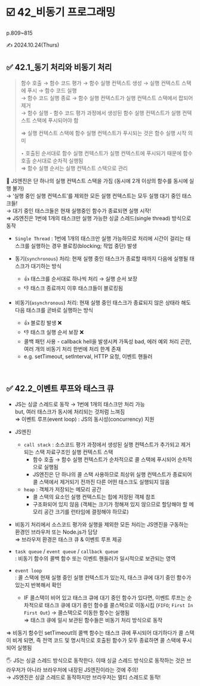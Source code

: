 # ☑️ 42\_비동기 프로그래밍

p.809~815

✍️ 2024.10.24(Thurs)

## ✅ 42.1\_동기 처리와 비동기 처리

> 함수 호출 → 함수 코드 평가 → 함수 실행 컨텍스트 생성 → 실행 컨텍스트 스택에 푸시 → 함수 코드 실행 <br/>
> → 함수 코드 실행 종료 → 함수 실행 컨텍스트가 실행 컨텍스트 스택에서 팝되어 제거 <br/>
> → 함수 실행 - 함수 코드 평가 과정에서 생성된 함수 실행 컨텍스트가 실행 컨텍스트 스택에 푸시되어야 함
>
> ⇒ 실행 컨텍스트 스택에 함수 실행 컨텍스트가 푸시되는 것은 함수 실행 시작 의미
>
> ‣ 호출된 순서대로 함수 실행 컨텍스트가 실행 컨텍스트에 푸시되기 때문에 함수 호출 순서대로 순차적 실행됨 <br/>
> ⇒ 함수 실행 순서는 실행 컨텍스트 스택으로 관리

👀 JS엔진은 단 하나의 실행 컨텍스트 스택을 가짐 (동시에 2개 이상의 함수를 동시에 실행 불가) <br/>
→ ‘실행 중인 실행 컨텍스트’를 제외한 모든 실행 컨텍스트는 모두 실행 대기 중인 태스크들! <br/>
→ 대기 중인 태스크들은 현재 실행중인 함수가 종료되면 실행 시작! <br/>
⇒ JS엔진은 1번에 1개의 태스크만 실행 가능한 싱글 스레드(single thread) 방식으로 동작

- `Single Thread` : 1번에 1개의 태스크만 실행 가능하므로 처리에 시간이 걸리는 태스크를 실행하는 경우 블로킹(blocking; 작업 중단) 발생

- 동기(`synchronous`) 처리: 현재 실행 중인 태스크가 종료할 때까지 다음에 실행될 태스크가 대기하는 방식

  - 👍 태스크를 순서대로 하나씩 처리 → 실행 순서 보장
  - 👎 태스크 종료까지 이후 태스크들이 블로킹됨

- 비동기(`asynchronous`) 처리: 현재 실행 중인 태스크가 종료되지 않은 상태라 해도 다음 태스크를 곧바로 실행하는 방식
  - 👍 블로킹 발생 ❌
  - 👎 태스크 실행 순서 보장 ❌
  - 콜백 패턴 사용 - callback hell을 발생시켜 가독성 bad, 에러 예외 처리 곤란, 여러 개의 비동기 처리 한번에 처리 한계 존재
  - e.g. setTimeout, setInterval, HTTP 요청, 이벤트 핸들러

<br/>

## ✅ 42.2\_이벤트 루프와 태스크 큐

- JS는 싱글 스레드로 동작 → 1번에 1개의 태스크만 처리 가능 <br/>but, 여러 태스크가 동시에 처리되는 것처럼 느껴짐 <br/>
  ⇒ 이벤트 루프(event loop) : JS의 동시성(concurrency) 지원

- JS엔진

  - `call stack` : 소스코드 평가 과정에서 생성된 실행 컨텍스트가 추가되고 제거되는 스택 자료구조인 실행 컨텍스트 스택
    - 함수 호출 → 함수 실행 컨텍스트가 순차적으로 콜 스택에 푸시되어 순차적으로 실행됨
    - JS엔진은 단 하나의 콜 스택 사용하므로 최상위 실행 컨텍스트가 종료되어 콜 스택에서 제거되기 전까진 다른 어떤 태스크도 실행되지 않음
  - `heap` : 객체가 저장되는 메모리 공간
    - 콜 스택의 요소인 실행 컨텍스트는 힙에 저장된 객체 참조
    - 구조화되어 있지 않음 (객체는 크기가 정해져 있지 않으므로 할당해야 할 메모리 공간 크기를 런타임에 결정해야 하므로)

- 비동기 처리에서 소스코드 평가와 실행을 제외한 모든 처리는 JS엔진을 구동하는 환경인 브라우저 또는 Node.js가 담당 <br/>
  ⇒ 브라우저 환경은 태스크 큐 & 이벤트 루프 제공

- `task queue` / `event queue` / `callback queue` <br/>
  : 비동기 함수의 콜백 함수 또는 이벤트 핸들러가 일시적으로 보관되는 영역
- `event loop` <br/>
  : 콜 스택에 현재 실행 중인 실행 컨텍스트가 있는지, 태스크 큐에 대기 중인 함수가 있는지 반복해서 확인
  - IF 콜스택이 비어 있고 태스크 큐에 대기 중인 함수가 있다면, 이벤트 루프는 순차적으로 태스크 큐에 대기 중인 함수를 콜스택으로 이동시킴 (`FIFO`; `First In First Out`) → 콜스택으로 이동한 함수는 실행됨 <br/>
    ⇒ 태스크 큐에 일시 보관된 함수들은 비동기 처리 방식으로 동작

⇒ 비동기 함수인 setTimeout의 콜백 함수는 태스크 큐에 푸시되어 대기하다가 콜 스택이 비게 되면, 즉 전역 코드 및 명시적으로 호출된 함수가 모두 종료하면 콜 스택에 푸시되어 실행됨

🖐️ JS는 싱글 스레드 방식으로 동작한다. 이때 싱글 스레드 방식으로 동작하는 것은 브라우저가 아니라 브라우저에 내장된 JS엔진이라는 것에 주의! <br/>
→ JS엔진은 싱글 스레드로 동작하지만 브라우저는 멀티 스레드로 동작!
